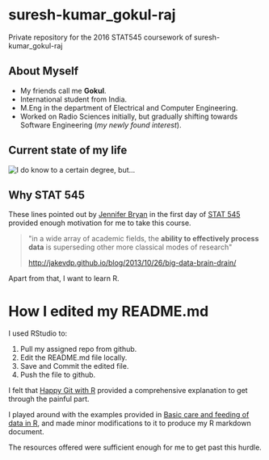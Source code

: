 # suresh-kumar_gokul-raj

Private repository for the 2016 STAT545 coursework of suresh-kumar_gokul-raj

## About Myself

+ My friends call me **Gokul**.
+ International student from India.
+ M.Eng in the department of Electrical and Computer Engineering.
+ Worked on Radio Sciences initially, but gradually shifting towards Software Engineering (*my newly found interest*).

## Current state of my life

![](http://i3.kym-cdn.com/photos/images/facebook/000/234/765/b7e.jpg "I do know to a certain degree, but...")

## Why STAT 545

These lines pointed out by [Jennifer Bryan](https://github.com/jennybc) in the first day of [STAT 545](http://stat545.com/) provided enough motivation for me to take this course. 

> "in a wide array of academic fields, the **ability to effectively process data** 
> is superseding other more classical modes of research"
>
> http://jakevdp.github.io/blog/2013/10/26/big-data-brain-drain/

Apart from that, I want to learn R.

# How I edited my README.md

I used RStudio to:

1. Pull my assigned repo from github. 
2. Edit the README.md file locally.
3. Save and Commit the edited file.
4. Push the file to github.

I felt that [Happy Git with R](http://happygitwithr.com/) provided a comprehensive explanation to get through the painful part. 

I played around with the examples provided in [Basic care and feeding of data in R](http://stat545.com/block006_care-feeding-data.html), and made minor modifications to it to produce my R markdown document.

The resources offered were sufficient enough for me to get past this hurdle.







